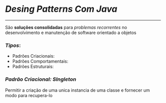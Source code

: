 # ***Desing Patterns Com Java***

---

São **soluções consolidadas** para *problemas recorrentes* no desenvolvimento e
manutenção de software orientado a objetos

### ***Tipos***:

- Padrões Criacionais:
- Padrões Comportamentais:
- Padrões Estruturais:

### ***Padrão Criacional: SIngleton***

Permitir a criação de uma unica instancia de uma classe e fornecer um modo para recupera-lo